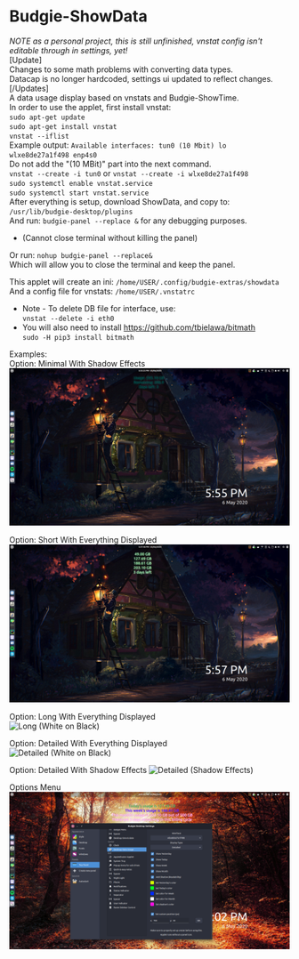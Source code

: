 # Budgie-ShowData
*NOTE as a personal project, this is still unfinished, vnstat config isn't editable through in settings, yet!*  
[Update]  
Changes to some math problems with converting data types.  
Datacap is no longer hardcoded, settings ui updated to reflect changes.  
[/Updates]  
A data usage display based on vnstats and Budgie-ShowTime.  
In order to use the applet, first install vnstat:  
`sudo apt-get update`  
`sudo apt-get install vnstat`  
`vnstat --iflist`  
Example output: `Available interfaces: tun0 (10 Mbit) lo wlxe8de27a1f498 enp4s0`  
Do not add the "(10 MBit)" part into the next command.  
`vnstat --create -i tun0` or `vnstat --create -i wlxe8de27a1f498`  
`sudo systemctl enable vnstat.service`  
`sudo systemctl start vnstat.service`  
After everything is setup, download ShowData, and copy to:  
`/usr/lib/budgie-desktop/plugins`  
And run:
`budgie-panel --replace &` for any debugging purposes.  
* (Cannot close terminal without killing the panel)  

Or run:
`nohup budgie-panel --replace&`  
Which will allow you to close the terminal and keep the panel.
  
This applet will create an ini: `/home/USER/.config/budgie-extras/showdata`  
And a config file for vnstats: `/home/USER/.vnstatrc`  
  
  
* Note - To delete DB file for interface, use:  
`vnstat --delete -i eth0`  
* You will also need to install https://github.com/tbielawa/bitmath  
`sudo -H pip3 install bitmath`


Examples:  
Option: Minimal With Shadow Effects  
![Minimal (Shadow Effects)](Examples/Example_minimal_shadow.png)  
  
Option: Short With Everything Displayed  
![Short (Shadow Effects)](Examples/Example_short_all.png)  
  
Option: Long With Everything Displayed  
![Long (White on Black)](Examples/Example_long_all.png)  
  
Option: Detailed With Everything Displayed  
![Detailed (White on Black)](Examples/Example_detailed.png) 
  
Option: Detailed With Shadow Effects 
![Detailed (Shadow Effects)](Examples/Example_detailed_shadow.png) 
  
Options Menu  
![Detailed (With Options)](Examples/Example_options.png)
